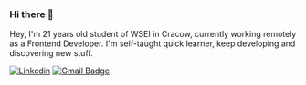 ### Hi there 👋

Hey, I'm 21 years old student of WSEI in Cracow, currently working remotely as a Frontend Developer. I'm self-taught quick learner, keep developing and discovering new stuff. 

[![Linkedin](https://img.shields.io/badge/-LinkedIn-blue?style=flat-square&logo=Linkedin&logoColor=white)](https://www.linkedin.com/in/mateusz-pocztowski-63a0991b2/)
[![Gmail Badge](https://img.shields.io/badge/-Gmail-c14438?style=flat-square&logo=Gmail&logoColor=white)](mailto:mateuszp351@gmail.com)
